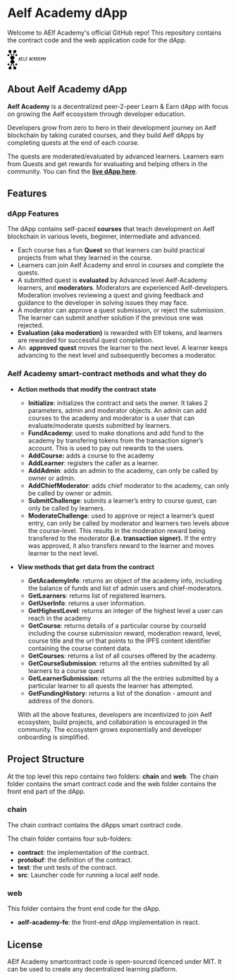 
# Aelf Academy dApp

Welcome to AElf Academy's official GitHub repo! This repository contains the contract code and the web application code for the dApp. 

![cover image](https://github.com/Aishat-Akinyemi/Aelf-Academy/blob/aelf-academy-main/web/aelf-academy-fe/public/aaLogo.png)

## About Aelf Academy dApp

**Aelf Academy** is a decentralized peer-2-peer Learn & Earn dApp with focus on growing the Aelf ecosystem through developer education.

Developers grow from zero to hero in their development journey on Aelf blockchain by taking curated courses, and they build Aelf dApps by completing quests at the end of each course. 

The quests are moderated/evaluated by advanced learners. Learners earn from Quests and get rewards for evaluating and helping others in the community. You can find the [**live dApp here**](https://aelf-academy-fe.vercel.app/). 

## Features

### dApp Features

The dApp contains self-paced **courses** that teach development on Aelf blockchain in various levels, beginner, intermediate and advanced.

- Each course has a fun **Quest** so that learners can build practical projects from what they learned in the course.
- Learners can join Aelf Academy and enrol in courses and complete the quests.
- A submitted quest is **evaluated** by Advanced level Aelf-Academy learners, and **moderators**. Moderators are experienced Aelf-developers. Moderation involves reviewing a quest and giving feedback and guidance to the developer in solving issues they may face.
- A moderator can approve a quest submission, or reject the submission. The learner can submit another solution if the previous one was rejected.
- **Evaluation (aka moderation)** is rewarded with Elf tokens, and learners are rewarded for successful quest completion.
- An  **approved quest** moves the learner to the next level. A learner keeps advancing to the next level and subsequently becomes a moderator.

### Aelf Academy smart-contract methods and what they do

- **Action methods that modify the contract state**
    - **Initialize**: initializes the contract and sets the owner. It takes 2 parameters, admin and moderator objects. An admin can add courses to the academy and moderator is a user that can evaluate/moderate quests submitted by learners.
    - **FundAcademy**: used to make donations and add fund to the academy by transfering tokens from the transaction signer’s account. This is used to pay out rewards to the users.
    - **AddCourse:** adds a course to the academy
    - **AddLearner**: registers the caller as a learner.
    - **AddAdmin**: adds an admin to the academy, can only be called by owner or admin.
    - **AddChiefModerator**: adds chief moderator to the academy, can only be called by owner or admin.
    - **SubmitChallenge**: submits a learner’s entry to course quest, can only be called by learners.
    - **ModerateChallenge**: used to approve or reject a learner’s quest entry, can only be called by moderator and learners two levels above the course-level. This results in the moderation reward being transfered to the moderator **(**i.e. transaction signer**).** If the entry was approved, it also transfers reward to the learner and moves learner to the next level.
- **View methods that get data from the contract**
    - **GetAcademyInfo**: returns an object of the academy info, including the balance of funds and list of admin users and chief-moderators.
    - **GetLearners**: returns list of registered learners.
    - **GetUserInfo**: returns a user information.
    - **GetHighestLevel**: returns an integer of the highest level a user can reach in the academy
    - **GetCourse**: returns details of a particular course by courseId including the course submission reward, moderation reward, level, course title and the url that points to the IPFS content identifier containing the course content data.
    - **GetCourses**: returns a list of all courses offered by the academy.
    - **GetCourseSubmission**: returns all the entries submitted by all learners to a course quest
    - **GetLearnerSubmission**: returns all the the entries submitted by a particular learner to all quests the learner has attempted.
    - **GetFundingHistory**: returns a list of the donation - amount and address of the donors.
    
    With all the above features, developers are incentivized to join Aelf ecosystem, build projects, and collaboration is encouraged in the community. The ecosystem grows exponentially and developer onboarding is simplified.


## Project Structure

At the top level this repo contains two folders: **chain** and **web**. The chain folder contains the smart contract code and the web folder contains the front end part of the dApp.

### chain

The chain contract contains the dApps smart contract code. 

The chain folder contains four sub-folders:
- **contract**: the implementation of the contract. 
- **protobuf**: the definition of the contract.
- **test**: the unit tests of the contract.
- **src**: Launcher code for running a local aelf node.

### web

This folder contains the front end code for the dApp.

- **aelf-academy-fe**: the front-end dApp implementation in react.


## License
AElf Academy smartcontract code is open-sourced licenced under MIT. It can be used to create any decentralized learning platform. 

